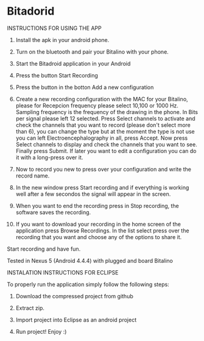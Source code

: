 Bitadorid
==

INSTRUCTIONS FOR USING THE APP

1) Install the apk in your android phone.

2) Turn on the bluetooth and pair your Bitalino with your phone.

3) Start the Bitadroid application in your Android

4) Press the button Start Recording

5) Press the button in the botton Add a new configuration

6) Create a new recording configuration with the MAC for your Bitalino, please for Recepcion frequency please select 10,100 or 1000 Hz. Sampling frequency is the frequency of the drawing in the phone. In Bits per signal please left 12 selected. Press Select channels to activate and check the  channels that you want to record (please don't select more than 6), you can change the type but at the moment the type is not use you can left Electroencephalography in all, press Accept. Now press Select channels to display and check the channels that you want to see. Finally press Submit. If later you want to edit a configuration you can do it with a long-press over it.

7) Now to record you new to press over your configuration and write the record name.

8) In the new window press Start recording and if everything is working well after a few secondos the signal will appear in the screen.

9) When you want to end the recording press in Stop recording, the software saves the recording.

10) If you want to download your recording in the home screen of the application press Browse Recordings. In the list select press over the recording that you want and choose any of the options to share it.


Start recording and have fun.

Tested in Nexus 5 (Android 4.4.4) with plugged and board Bitalino


INSTALATION INSTRUCTIONS FOR ECLIPSE

To properly run the application simply follow the following steps:
 
 1) Download the compressed project from github
 
 2) Extract zip. 
 
 3) Import project into Eclipse as an android project 
 
 4) Run project! Enjoy :)
